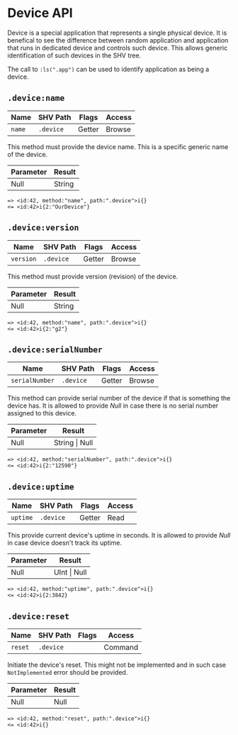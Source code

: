 # Device API

Device is a special application that represents a single physical device. It is
benefical to see the difference between random application and application that
runs in dedicated device and controls such device. This allows generic
identification of such devices in the SHV tree.

The call to `:ls(".app")` can be used to identify application as being a
device.

## `.device:name`

| Name   | SHV Path      | Flags  | Access |
|--------|---------------|--------|--------|
| `name` | `.device`     | Getter | Browse |

This method must provide the device name. This is a specific generic name of the
device.

| Parameter | Result |
|-----------|--------|
| Null      | String |

```
=> <id:42, method:"name", path:".device">i{}
<= <id:42>i{2:"OurDevice"}
```

## `.device:version`

| Name      | SHV Path      | Flags  | Access |
|-----------|---------------|--------|--------|
| `version` | `.device`     | Getter | Browse |

This method must provide version (revision) of the device.

| Parameter | Result |
|-----------|--------|
| Null      | String |

```
=> <id:42, method:"name", path:".device">i{}
<= <id:42>i{2:"g2"}
```

## `.device:serialNumber`

| Name           | SHV Path      | Flags  | Access |
|----------------|---------------|--------|--------|
| `serialNumber` | `.device`     | Getter | Browse |

This method can provide serial number of the device if that is something the
device has. It is allowed to provide *Null* in case there is no serial number
assigned to this device.

| Parameter | Result         |
|-----------|----------------|
| Null      | String \| Null |

```
=> <id:42, method:"serialNumber", path:".device">i{}
<= <id:42>i{2:"12590"}
```

## `.device:uptime`

| Name     | SHV Path  | Flags  | Access |
|----------|-----------|--------|--------|
| `uptime` | `.device` | Getter | Read   |

This provide current device's uptime in seconds. It is allowed to provide *Null*
in case device doesn't track its uptime.

| Parameter | Result       |
|-----------|--------------|
| Null      | UInt \| Null |

```
=> <id:42, method:"uptime", path:".device">i{}
<= <id:42>i{2:3842}
```

## `.device:reset`

| Name    | SHV Path  | Flags | Access  |
|---------|-----------|-------|---------|
| `reset` | `.device` |       | Command |

Initiate the device's reset. This might not be implemented and in such case
`NotImplemented` error should be provided.

| Parameter | Result       |
|-----------|--------------|
| Null      |  Null |

```
=> <id:42, method:"reset", path:".device">i{}
<= <id:42>i{}
```
